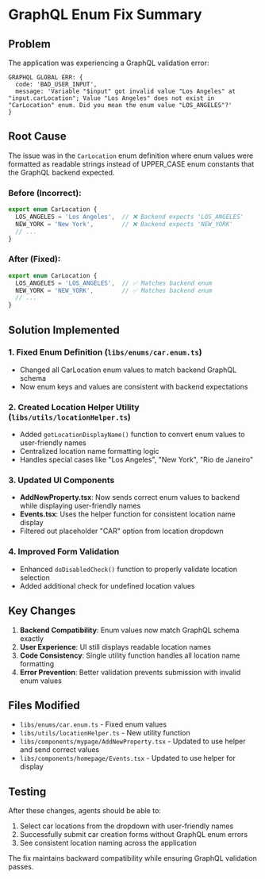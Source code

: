 # GraphQL Enum Fix Summary

## Problem
The application was experiencing a GraphQL validation error:
```
GRAPHQL GLOBAL ERR: {
  code: 'BAD_USER_INPUT',
  message: 'Variable "$input" got invalid value "Los Angeles" at "input.carLocation"; Value "Los Angeles" does not exist in "CarLocation" enum. Did you mean the enum value "LOS_ANGELES"?'
}
```

## Root Cause
The issue was in the `CarLocation` enum definition where enum values were formatted as readable strings instead of UPPER_CASE enum constants that the GraphQL backend expected.

### Before (Incorrect):
```typescript
export enum CarLocation {
  LOS_ANGELES = 'Los Angeles',  // ❌ Backend expects 'LOS_ANGELES'
  NEW_YORK = 'New York',        // ❌ Backend expects 'NEW_YORK'
  // ...
}
```

### After (Fixed):
```typescript
export enum CarLocation {
  LOS_ANGELES = 'LOS_ANGELES',  // ✅ Matches backend enum
  NEW_YORK = 'NEW_YORK',        // ✅ Matches backend enum
  // ...
}
```

## Solution Implemented

### 1. Fixed Enum Definition (`libs/enums/car.enum.ts`)
- Changed all CarLocation enum values to match backend GraphQL schema
- Now enum keys and values are consistent with backend expectations

### 2. Created Location Helper Utility (`libs/utils/locationHelper.ts`)
- Added `getLocationDisplayName()` function to convert enum values to user-friendly names
- Centralized location name formatting logic
- Handles special cases like "Los Angeles", "New York", "Rio de Janeiro"

### 3. Updated UI Components
- **AddNewProperty.tsx**: Now sends correct enum values to backend while displaying user-friendly names
- **Events.tsx**: Uses the helper function for consistent location name display
- Filtered out placeholder "CAR" option from location dropdown

### 4. Improved Form Validation
- Enhanced `doDisabledCheck()` function to properly validate location selection
- Added additional check for undefined location values

## Key Changes

1. **Backend Compatibility**: Enum values now match GraphQL schema exactly
2. **User Experience**: UI still displays readable location names
3. **Code Consistency**: Single utility function handles all location name formatting
4. **Error Prevention**: Better validation prevents submission with invalid enum values

## Files Modified
- `libs/enums/car.enum.ts` - Fixed enum values
- `libs/utils/locationHelper.ts` - New utility function
- `libs/components/mypage/AddNewProperty.tsx` - Updated to use helper and send correct values
- `libs/components/homepage/Events.tsx` - Updated to use helper for display

## Testing
After these changes, agents should be able to:
1. Select car locations from the dropdown with user-friendly names
2. Successfully submit car creation forms without GraphQL enum errors
3. See consistent location naming across the application

The fix maintains backward compatibility while ensuring GraphQL validation passes.









